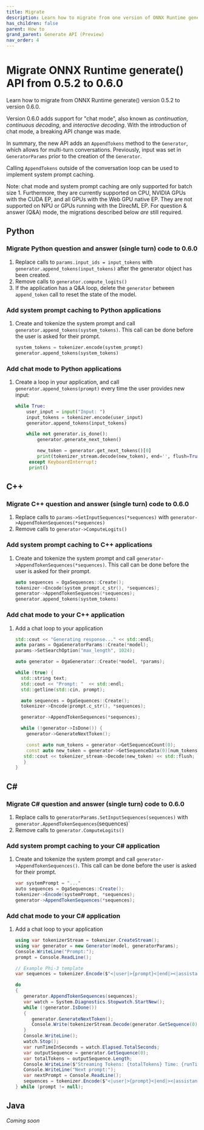```yaml
---
title: Migrate
description: Learn how to migrate from one version of ONNX Runtime generate() API when there are breaking API changes
has_children: false
parent: How to
grand_parent: Generate API (Preview)
nav_order: 4
---
```


# Migrate ONNX Runtime generate() API from 0.5.2 to 0.6.0

Learn how to migrate from ONNX Runtime generate() version 0.5.2 to version 0.6.0. 

Version 0.6.0 adds support for "chat mode", also known as _continuation_, _continuous decoding_, and _interactive decoding_. With the introduction of chat mode, a breaking API change was made.

In summary, the new API adds an `AppendTokens` method to the `Generator`, which allows for multi-turn conversations. Previously, input was set in `GeneratorParams` prior to the creation of the `Generator`.

Calling `AppendTokens` outside of the conversation loop can be used to implement system prompt caching.

Note: chat mode and system prompt caching are only supported for batch size 1. Furthermore, they are currently supported on CPU, NVIDIA GPUs with the CUDA EP, and all GPUs with the Web GPU native EP. They are not supported on NPU or GPUs running with the DirecML EP. For question & answer (Q&A) mode, the migrations described below *are* still required.

## Python

### Migrate Python question and answer (single turn) code to 0.6.0

1. Replace calls to `params.input_ids = input_tokens` with `generator.append_tokens(input_tokens)` after the generator object has been created.
2. Remove calls to `generator.compute_logits()`
3. If the application has a Q&A loop, delete the `generator` between `append_token` call to reset the state of the model.

### Add system prompt caching to Python applications

1. Create and tokenize the system prompt and call `generator.append_tokens(system_tokens)`. This call can be done before the user is asked for their prompt.

   ```python
   system_tokens = tokenizer.encode(system_prompt)
   generator.append_tokens(system_tokens)
   ```

### Add chat mode to Python applications

1. Create a loop in your application, and call `generator.append_tokens(prompt)` every time the user provides new input:
   
   ```python
   while True:
       user_input = input("Input: ")
       input_tokens = tokenizer.encode(user_input)
       generator.append_tokens(input_tokens)

       while not generator.is_done():
           generator.generate_next_token()

           new_token = generator.get_next_tokens()[0]
           print(tokenizer_stream.decode(new_token), end='', flush=True)
        except KeyboardInterrupt:
        print()
    ```

## C++ 

### Migrate C++ question and answer (single turn) code to 0.6.0

1. Replace calls to `params->SetInputSequences(*sequences)` with `generator->AppendTokenSequences(*sequences)`
2. Remove calls to `generator->ComputeLogits()`

### Add system prompt caching to C++ applications

1. Create and tokenize the system prompt and call `generator->AppendTokenSequences(*sequences)`. This call can be done before the user is asked for their prompt.

   ```c++
   auto sequences = OgaSequences::Create();
   tokenizer->Encode(system_prompt.c_str(), *sequences);
   generator->AppendTokenSequences(*sequences);
   generator.append_tokens(system_tokens)
   ```

### Add chat mode to your C++ application

1. Add a chat loop to your application 
   ```c++
   std::cout << "Generating response..." << std::endl;
   auto params = OgaGeneratorParams::Create(*model);
   params->SetSearchOption("max_length", 1024);

   auto generator = OgaGenerator::Create(*model, *params);

   while (true) {
     std::string text;
     std::cout << "Prompt: "  << std::endl;
     std::getline(std::cin, prompt);

     auto sequences = OgaSequences::Create();
     tokenizer->Encode(prompt.c_str(), *sequences);

     generator->AppendTokenSequences(*sequences);

     while (!generator->IsDone()) {
       generator->GenerateNextToken();

       const auto num_tokens = generator->GetSequenceCount(0);
       const auto new_token = generator->GetSequenceData(0)[num_tokens - 1];
      std::cout << tokenizer_stream->Decode(new_token) << std::flush;
      }
   }
    ```

## C#

### Migrate C# question and answer (single turn) code to 0.6.0

1. Replace calls to `generatorParams.SetInputSequences(sequences)` with `generator.AppendTokenSequences`(sequences)`
2. Remove calls to `generator.ComputeLogits()`

### Add system prompt caching to your C# application

1. Create and tokenize the system prompt and call `generator->AppendTokenSequences()`. This call can be done before the user is asked for their prompt.

   ```csharp
   var systemPrompt = "..."
   auto sequences = OgaSequences::Create();
   tokenizer->Encode(systemPrompt, *sequences);
   generator->AppendTokenSequences(*sequences);
   ```

### Add chat mode to your C# application

1. Add a chat loop to your application 
   ```csharp
   using var tokenizerStream = tokenizer.CreateStream();
   using var generator = new Generator(model, generatorParams);
   Console.WriteLine("Prompt:");
   prompt = Console.ReadLine();

   // Example Phi-3 template
   var sequences = tokenizer.Encode($"<|user|>{prompt}<|end|><|assistant|>");

   do
   {
      generator.AppendTokenSequences(sequences);
      var watch = System.Diagnostics.Stopwatch.StartNew();
      while (!generator.IsDone())
      {
         generator.GenerateNextToken();
         Console.Write(tokenizerStream.Decode(generator.GetSequence(0)[^1]));
      }
      Console.WriteLine();
      watch.Stop();
      var runTimeInSeconds = watch.Elapsed.TotalSeconds;
      var outputSequence = generator.GetSequence(0);
      var totalTokens = outputSequence.Length;
      Console.WriteLine($"Streaming Tokens: {totalTokens} Time: {runTimeInSeconds:0.00} Tokens per second: {totalTokens / runTimeInSeconds:0.00}");
      Console.WriteLine("Next prompt:");
      var nextPrompt = Console.ReadLine();
      sequences = tokenizer.Encode($"<|user|>{prompt}<|end|><|assistant|>");
   } while (prompt != null);

    ```

## Java

_Coming soon_